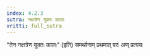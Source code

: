 ```yaml
---
index: 4.2.3
sutra: नक्षत्रेण युक्तः कालः
vritti: full_sutra
---
```


"तेन नक्षत्रेण युक्तः कालः" (इति) समर्थानाम् प्रथमात् परः अण् प्रत्ययः